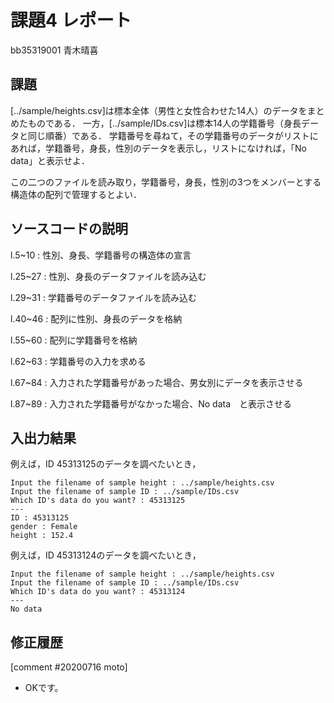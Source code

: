 # 課題4 レポート

bb35319001 青木晴喜

## 課題

[../sample/heights.csv]は標本全体（男性と女性合わせた14人）のデータをまとめたものである．
一方，[../sample/IDs.csv]は標本14人の学籍番号（身長データと同じ順番）である．
学籍番号を尋ねて，その学籍番号のデータがリストにあれば，学籍番号，身長，性別のデータを表示し，リストになければ，「No data」と表示せよ．

この二つのファイルを読み取り，学籍番号，身長，性別の3つをメンバーとする構造体の配列で管理するとよい．

## ソースコードの説明
l.5~10 : 性別、身長、学籍番号の構造体の宣言

l.25~27 : 性別、身長のデータファイルを読み込む

l.29~31 : 学籍番号のデータファイルを読み込む

l.40~46 : 配列に性別、身長のデータを格納

l.55~60 : 配列に学籍番号を格納

l.62~63 : 学籍番号の入力を求める

l.67~84 : 入力された学籍番号があった場合、男女別にデータを表示させる

l.87~89 : 入力された学籍番号がなかった場合、No data　と表示させる

## 入出力結果

例えば，ID 45313125のデータを調べたいとき，

```
Input the filename of sample height : ../sample/heights.csv
Input the filename of sample ID : ../sample/IDs.csv
Which ID's data do you want? : 45313125
---
ID : 45313125
gender : Female
height : 152.4
```

例えば，ID 45313124のデータを調べたいとき，

```
Input the filename of sample height : ../sample/heights.csv
Input the filename of sample ID : ../sample/IDs.csv
Which ID's data do you want? : 45313124
---
No data
```

## 修正履歴

[comment #20200716 moto]
- OKです。